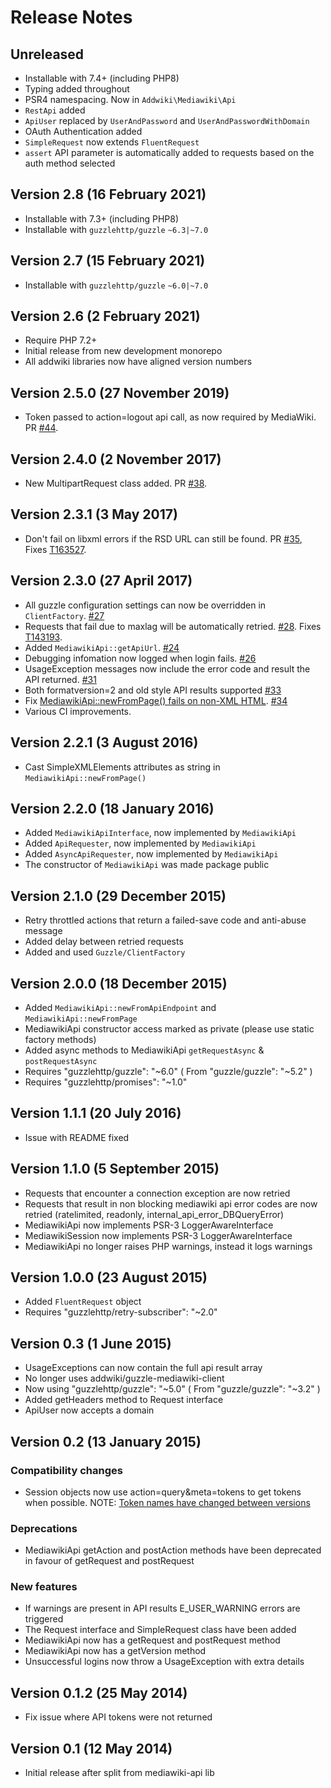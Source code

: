 # Release Notes

## Unreleased

- Installable with 7.4+ (including PHP8)
- Typing added throughout
- PSR4 namespacing. Now in `Addwiki\Mediawiki\Api`
- `RestApi` added
- `ApiUser` replaced by `UserAndPassword` and `UserAndPasswordWithDomain`
- OAuth Authentication added
- `SimpleRequest` now extends `FluentRequest`
- `assert` API parameter is automatically added to requests based on the auth method selected

## Version 2.8 (16 February 2021)

- Installable with 7.3+ (including PHP8)
- Installable with `guzzlehttp/guzzle` `~6.3|~7.0`

## Version 2.7 (15 February 2021)

- Installable with `guzzlehttp/guzzle` `~6.0|~7.0`

## Version 2.6 (2 February 2021)

- Require PHP 7.2+
- Initial release from new development monorepo
- All addwiki libraries now have aligned version numbers

## Version 2.5.0 (27 November 2019)
* Token passed to action=logout api call, as now required by MediaWiki. PR [#44](https://github.com/addwiki/mediawiki-api-base/pull/44).

## Version 2.4.0 (2 November 2017)
* New MultipartRequest class added. PR [#38](https://github.com/addwiki/mediawiki-api-base/pull/38).

## Version 2.3.1 (3 May 2017)
* Don't fail on libxml errors if the RSD URL can still be found. PR [#35](https://github.com/addwiki/mediawiki-api-base/pull/35), Fixes [T163527](https://phabricator.wikimedia.org/T163527).

## Version 2.3.0 (27 April 2017)

* All guzzle configuration settings can now be overridden in `ClientFactory`. [#27](https://github.com/addwiki/mediawiki-api-base/pull/27)
* Requests that fail due to maxlag will be automatically retried. [#28](https://github.com/addwiki/mediawiki-api-base/pull/28). Fixes [T143193](https://phabricator.wikimedia.org/T143193).
* Added `MediawikiApi::getApiUrl`. [#24](https://github.com/addwiki/mediawiki-api-base/pull/24)
* Debugging infomation now logged when login fails. [#26](https://github.com/addwiki/mediawiki-api-base/pull/26)
* UsageException messages now include the error code and result the API returned. [#31](https://github.com/addwiki/mediawiki-api-base/pull/31)
* Both formatversion=2 and old style API results supported [#33](https://github.com/addwiki/mediawiki-api-base/pull/33)
* Fix [MediawikiApi::newFromPage() fails on non-XML HTML](https://phabricator.wikimedia.org/T163527). [#34](https://github.com/addwiki/mediawiki-api-base/pull/34)
* Various CI improvements.

## Version 2.2.1 (3 August 2016)

* Cast SimpleXMLElements attributes as string in `MediawikiApi::newFromPage()`

## Version 2.2.0 (18 January 2016)

* Added `MediawikiApiInterface`, now implemented by `MediawikiApi`
* Added `ApiRequester`, now implemented by `MediawikiApi`
* Added `AsyncApiRequester`, now implemented by `MediawikiApi`
* The constructor of `MediawikiApi` was made package public

## Version 2.1.0 (29 December 2015)

* Retry throttled actions that return a failed-save code and anti-abuse message
* Added delay between retried requests
* Added and used `Guzzle/ClientFactory`

## Version 2.0.0 (18 December 2015)

* Added `MediawikiApi::newFromApiEndpoint` and `MediawikiApi::newFromPage`
* MediawikiApi constructor access marked as private (please use static factory methods)
* Added async methods to MediawikiApi `getRequestAsync` & `postRequestAsync`
* Requires "guzzlehttp/guzzle": "~6.0" ( From "guzzle/guzzle": "~5.2" )
* Requires "guzzlehttp/promises": "~1.0"

## Version 1.1.1 (20 July 2016)

* Issue with README fixed

## Version 1.1.0 (5 September 2015)

* Requests that encounter a connection exception are now retried
* Requests that result in non blocking mediawiki api error codes are now retried (ratelimited, readonly, internal_api_error_DBQueryError)
* MediawikiApi now implements PSR-3 LoggerAwareInterface
* MediawikiSession now implements PSR-3 LoggerAwareInterface
* MediawikiApi no longer raises PHP warnings, instead it logs warnings

## Version 1.0.0 (23 August 2015)

* Added `FluentRequest` object
* Requires "guzzlehttp/retry-subscriber": "~2.0"

## Version 0.3 (1 June 2015)

* UsageExceptions can now contain the full api result array
* No longer uses addwiki/guzzle-mediawiki-client
* Now using "guzzlehttp/guzzle": "~5.0" ( From "guzzle/guzzle": "~3.2" )
* Added getHeaders method to Request interface
* ApiUser now accepts a domain

## Version 0.2 (13 January 2015)

### Compatibility changes

* Session objects now use action=query&meta=tokens to get tokens when possible.
NOTE: [Token names have changed between versions](//www.mediawiki.org/wiki/API:Tokens)

### Deprecations

* MediawikiApi getAction and postAction methods have been deprecated in favour of getRequest and postRequest

### New features

* If warnings are present in API results E_USER_WARNING errors are triggered
* The Request interface and SimpleRequest class have been added
* MediawikiApi now has a getRequest and postRequest method
* MediawikiApi now has a getVersion method
* Unsuccessful logins now throw a UsageException with extra details

## Version 0.1.2 (25 May 2014)

* Fix issue where API tokens were not returned

## Version 0.1 (12 May 2014)

* Initial release after split from mediawiki-api lib
